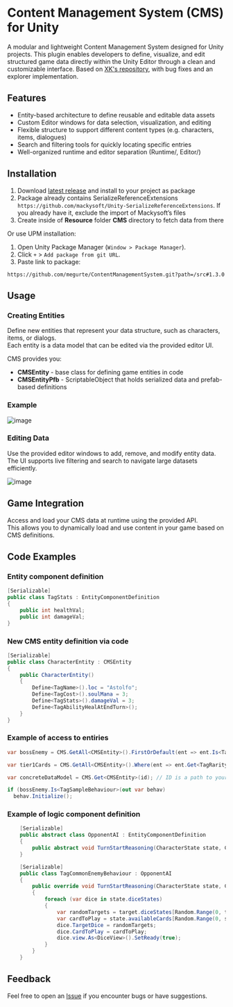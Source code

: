 # Content Management System (CMS) for Unity
A modular and lightweight Content Management System designed for Unity projects. This plugin enables developers to define, visualize, and edit structured game data directly within the Unity Editor through a clean and customizable interface.
Based on [XK's repository](https://github.com/koster/CMS), with bug fixes and an explorer implementation.

## Features
* Entity-based architecture to define reusable and editable data assets
* Custom Editor windows for data selection, visualization, and editing
* Flexible structure to support different content types (e.g. characters, items, dialogues)
* Search and filtering tools for quickly locating specific entries
* Well-organized runtime and editor separation (Runtime/, Editor/)

## Installation
1. Download [latest release](https://github.com/megurte/ContentManagementSystem/releases/latest) and install to your project as package 
2. Package already contains SerializeReferenceExtensions `https://github.com/mackysoft/Unity-SerializeReferenceExtensions`. If you already have it, exclude the import of Mackysoft’s files
3. Create inside of **Resource** folder **CMS** directory to fetch data from there

Or use UPM installation:
1. Open Unity Package Manager (`Window > Package Manager`).
2. Click `+` > `Add package from git URL`.
3. Paste link to package: 

```
https://github.com/megurte/ContentManagementSystem.git?path=/src#1.3.0
```

## Usage

### Creating Entities
Define new entities that represent your data structure, such as characters, items, or dialogs.  
Each entity is a data model that can be edited via the provided editor UI.

CMS provides you:
* **CMSEntity** - base class for defining game entities in code
* **CMSEntityPfb** - ScriptableObject that holds serialized data and prefab-based definitions

### Example
![image](https://github.com/user-attachments/assets/722b7989-fa07-4a5b-86d0-0cc3573b486c)

### Editing Data
Use the provided editor windows to add, remove, and modify entity data.  
The UI supports live filtering and search to navigate large datasets efficiently.

![image](https://github.com/user-attachments/assets/6d6a4997-a50b-475a-a8ef-8377b716d1cd)

## Game Integration

Access and load your CMS data at runtime using the provided API.  
This allows you to dynamically load and use content in your game based on CMS definitions.

## Code Examples

### Entity component definition
```csharp
[Serializable]
public class TagStats : EntityComponentDefinition
{
    public int healthVal;
    public int damageVal;
}
```
### New CMS entity definition via code 
```csharp
[Serializable]
public class CharacterEntity : CMSEntity
{
    public CharacterEntity()
    {
        Define<TagName>().loc = "Astolfo";
        Define<TagCost>().soulMana = 3;
        Define<TagStats>().damageVal = 3;
        Define<TagAbilityHealAtEndTurn>();
    }
}
```
### Example of access to entiries
```csharp
var bossEnemy = CMS.GetAll<CMSEntity>().FirstOrDefault(ent => ent.Is<TagBossHard>());

var tier1Cards = CMS.GetAll<CMSEntity>().Where(ent => ent.Get<TagRarity>().rarity == CardRarity.Tier1).ToList();

var concreteDataModel = CMS.Get<CMSEntity>(id); // ID is a path to your data model that shows in CMSEntiryPfb component

if (bossEnemy.Is<TagSampleBehaviour>(out var behav)
  behav.Initialize();
```

### Example of logic component definition
```csharp
    [Serializable]
    public abstract class OpponentAI : EntityComponentDefinition
    {
        public abstract void TurnStartReasoning(CharacterState state, CharacterState target);
    }

    [Serializable]
    public class TagCommonEnemyBehaviour : OpponentAI
    {
        public override void TurnStartReasoning(CharacterState state, CharacterState target)
        {
            foreach (var dice in state.diceStates)
            {
                var randomTargets = target.diceStates[Random.Range(0, target.diceStates.Count)];
                var cardToPlay = state.availableCards[Random.Range(0, state.availableCards.Count)];
                dice.TargetDice = randomTargets;
                dice.CardToPlay = cardToPlay;
                dice.view.As<DiceView>().SetReady(true);
            }
        }
    }
```

## Feedback

Feel free to open an [Issue](https://github.com/megurte/ContentManagementSystem/issues) if you encounter bugs or have suggestions.
